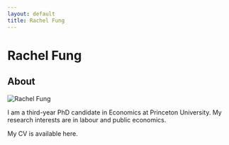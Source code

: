```yaml
---
layout: default
title: Rachel Fung
---
```

<div class="blurb">
	<h1>Rachel Fung</h1>
</div>


## About
![Rachel Fung](https://rachelylfung.github.io/assets/headshot.jpg)

I am a third-year PhD candidate in Economics at Princeton University. My research interests are in labour and public economics.

My CV is available here.

